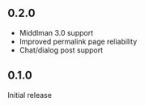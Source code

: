 ## 0.2.0

- Middlman 3.0 support
- Improved permalink page reliability
- Chat/dialog post support

## 0.1.0

Initial release
